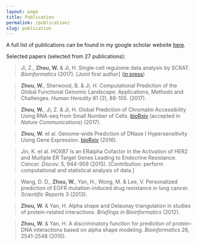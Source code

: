 ```yaml
---
layout: page
title: Publication
permalink: /publication/
slug: publication
---
```


A full list of publications can be found in my google scholar website [here](https://scholar.google.com/citations?user=BDB3l1oAAAAJ&hl=en).

Selected papers (selected from 27 publications):

>Ji, Z., __Zhou, W.__ & Ji, H. Single-cell regulome data analysis by SCRAT. _Bioinformatics_ (2017). [Joint first author] ([in press](https://doi.org/10.1093/bioinformatics/btx315)) <br/>

>__Zhou, W.__, Sherwood, B. & Ji, H. Computational Prediction of the Global Functional Genomic Landscape: Applications, Methods and Challenges. _Human Heredity_ 81 (2), 88-105. (2017). <br/>

>__Zhou, W.__, Ji, Z. & Ji, H. Global Prediction of Chromatin Accessibility Using RNA-seq from Small Number of Cells. [bioRxiv](http://biorxiv.org/content/early/2016/01/03/035816) (accepted in _Nature Communications_) (2017). <br/>

>__Zhou, W.__ et al. Genome-wide Prediction of DNase I Hypersensitivity Using Gene Expression. [bioRxiv](http://biorxiv.org/content/early/2016/01/03/035808) (2016). <br/>

>Jin, K. et al. HOXB7 Is an ERalpha Cofactor in the Activation of HER2 and Multiple ER Target Genes Leading to Endocrine Resistance. _Cancer. Discov._ 5, 944-959 (2015). [Contribution: perform computational and statistical analysis of data.] <br/>

>Wang, D. D., __Zhou, W.__, Yan, H., Wong, M. & Lee, V. Personalized prediction of EGFR mutation-induced drug resistance in lung cancer. _Scientific Reports_ 3 (2013).<br/>

>__Zhou, W.__ & Yan, H. Alpha shape and Delaunay triangulation in studies of protein-related interactions. _Briefings in Bioinformatics_ (2012).<br/>

>__Zhou, W.__ & Yan, H. A discriminatory function for prediction of protein-DNA interactions based on alpha shape modeling. _Bioinformatics_ 26, 2541-2548 (2010).<br/>


